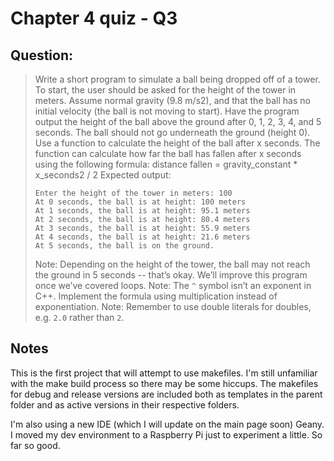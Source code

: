 # Chapter 4 quiz - Q3
## Question: 
> Write a short program to simulate a ball being dropped off of a tower. To start, the user should be asked for the height of the tower in meters. Assume normal gravity (9.8 m/s2), and that the ball has no initial velocity (the ball is not moving to start). Have the program output the height of the ball above the ground after 0, 1, 2, 3, 4, and 5 seconds. The ball should not go underneath the ground (height 0).
> Use a function to calculate the height of the ball after x seconds. The function can calculate how far the ball has fallen after x seconds using the following formula: distance fallen = gravity_constant * x_seconds2 / 2
> Expected output:
> ```
> Enter the height of the tower in meters: 100
> At 0 seconds, the ball is at height: 100 meters
> At 1 seconds, the ball is at height: 95.1 meters
> At 2 seconds, the ball is at height: 80.4 meters
> At 3 seconds, the ball is at height: 55.9 meters
> At 4 seconds, the ball is at height: 21.6 meters
> At 5 seconds, the ball is on the ground.
> ```
> 
> Note: Depending on the height of the tower, the ball may not reach the ground in 5 seconds -- that’s okay. We’ll improve this program once we’ve covered loops.
> Note: The `^` symbol isn’t an exponent in C++. Implement the formula using multiplication instead of exponentiation.
> Note: Remember to use double literals for doubles, e.g. `2.0` rather than `2`.

## Notes
This is the first project that will attempt to use makefiles. I'm still unfamiliar with the make build process so there may be some hiccups. The makefiles for debug and release versions are included both as templates in the parent folder and as active versions in their respective folders. 

I'm also using a new IDE (which I will update on the main page soon) Geany. I moved my dev environment to a Raspberry Pi just to experiment a little. So far so good.

